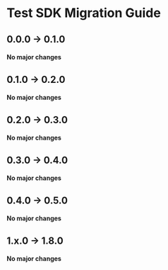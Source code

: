 # Test SDK Migration Guide
## 0.0.0 -> 0.1.0
#### No major changes

## 0.1.0 -> 0.2.0
#### No major changes

## 0.2.0 -> 0.3.0
#### No major changes

## 0.3.0 -> 0.4.0
#### No major changes

## 0.4.0 -> 0.5.0
#### No major changes

## 1.x.0 -> 1.8.0
#### No major changes
